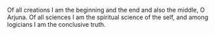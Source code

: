 Of all creations I am the beginning and the end and also the middle, O Arjuna. Of all sciences I am the spiritual science of the self, and among logicians I am the conclusive truth.